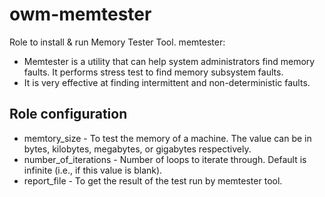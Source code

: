 # owm-memtester

Role to install & run Memory Tester Tool.
memtester:
* Memtester is a utility that can help system administrators find memory faults. It performs stress test to find memory subsystem  faults.
* It is very effective at finding intermittent and non-deterministic faults.

## Role configuration

* memtory_size - To test the memory of a machine. The value can be in bytes, kilobytes, megabytes, or gigabytes respectively.
* number_of_iterations -  Number of loops to iterate through. Default is infinite (i.e., if this value is blank).
* report_file - To get the result of the test run by memtester tool.
